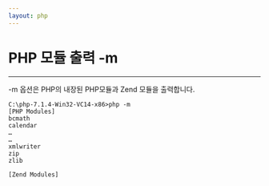 ```yaml
---
layout: php
---
```


# PHP 모듈 출력 -m
---
-m 옵션은 PHP의 내장된 PHP모듈과 Zend 모듈을 출력합니다.  

```
C:\php-7.1.4-Win32-VC14-x86>php -m
[PHP Modules]
bcmath
calendar
…
…
xmlwriter
zip
zlib

[Zend Modules]
```